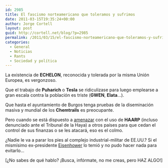 ```yaml
---
id: 2985
title: El fascismo norteamericano que toleramos y sufrimos
date: 2011-03-15T19:35:24+00:00
author: Jorge Cortell
layout: post
guid: http://cortell.net/blog/?p=2985
permalink: /2011/03/15/el-fascismo-norteamericano-que-toleramos-y-sufrimos/
categories:
  - General
  - Noticias
  - Rants
  - Sociedad y polí­tica
---
```

La existencia de **ECHELON**, reconocida y tolerada por la misma Unión Europea, es vergonzoso.

Que el trabajo de **Puharich** o **Tesla** se ridiculizase para luego emplearse a gran escala contra la población es triste (**GWEN**, **Elata**...).

Que hasta el ayuntamiento de Burgos tenga pruebas de la diseminación masiva y mundial de los **Chemtrails** es preocupante.

Pero cuando se está dispuesto a [amenazar](http://www.youtube.com/watch?feature=player_embedded&v=uP1c0PWaR4Y) con el uso de **HAARP** (incluso denunciado ante el Tribunal de la Haya) a otros países para que cedan el control de sus finanzas o se les atacará, eso es el colmo.

¿Nadie le va a parar los pies al complejo industrial-militar de EE.UU.? Si el mismísimo ex-presidente [Eisenhower](http://www.youtube.com/watch?v=8y06NSBBRtY) lo temió y no pudo hacer nada para evitarlo...

[¿No sabes de qué hablo? ¡Busca, infórmate, no me creas, pero HAZ ALGO!]